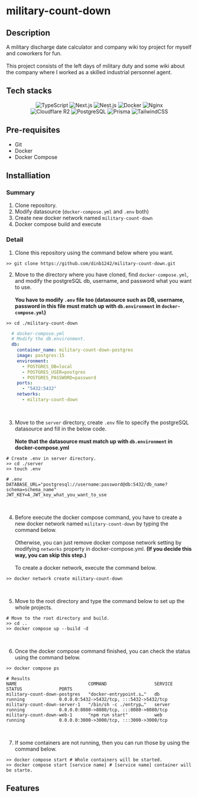 # military-count-down


## Description
A military discharge date calculator and company wiki toy project for myself and coworkers for fun.
<br/><br/>
This project consists of the left days of military duty and some wiki about the company where I worked as a skilled
industrial personnel agent.

## Tech stacks

<div align="center">
  <img alt="TypeScript" src ="https://img.shields.io/badge/TypeScript-3178C6.svg?&style=for-the-badge&logo=TypeScript&logoColor=white"/>
  <img alt="Next.js" src ="https://img.shields.io/badge/Next.js-000000.svg?&style=for-the-badge&logo=Next.js&logoColor=white"/>
  <img alt="Nest.js" src ="https://img.shields.io/badge/NestJS-E0234E.svg?&style=for-the-badge&logo=NestJS&logoColor=white"/>
  <img alt="Docker" src ="https://img.shields.io/badge/Docker-2496ED.svg?&style=for-the-badge&logo=Docker&logoColor=white"/>
  <img alt="Nginx" src ="https://img.shields.io/badge/Nginx-009639.svg?&style=for-the-badge&logo=Nginx&logoColor=white"/>
  <br/>
  <img alt="Cloudflare R2" src ="https://img.shields.io/badge/Cloudflare_R2-F38020.svg?&style=for-the-badge&logo=Cloudflare&logoColor=white"/>
  <img alt="PostgreSQL" src ="https://img.shields.io/badge/PostgreSQL-4169E1.svg?&style=for-the-badge&logo=PostgreSQL&logoColor=white"/>
  <img alt="Prisma" src ="https://img.shields.io/badge/Prisma-2D3748.svg?&style=for-the-badge&logo=Prisma&logoColor=white"/>
  <img alt="TailwindCSS" src ="https://img.shields.io/badge/TailwindCSS-06B6D4.svg?&style=for-the-badge&logo=TailwindCSS&logoColor=white"/>

</div>

## Pre-requisites
- Git
- Docker
- Docker Compose

## Installiation
### Summary
1. Clone repository.
2. Modify datasource (`docker-compose.yml` and `.env` both)
3. Create new docker network named `military-count-down`
4. Docker compose build and execute

### Detail
1. Clone this repository using the command below where you want.
```
>> git clone https://github.com/dinb1242/military-count-down.git
```

2. Move to the directory where you have cloned, find `docker-compose.yml`, and modify the postgreSQL db, username, and password what you want to use.
<br/><br/>
<b>You have to modify `.env` file too (datasource such as DB, username, password in this file must match up with `db.environment` in `docker-compose.yml`)</b>
```
>> cd ./military-count-down
```
```yaml
  # docker-compose.yml
  # Modify the db.environment.
  db:
    container_name: military-count-down-postgres
    image: postgres:15
    environment:
      - POSTGRES_DB=local
      - POSTGRES_USER=postgres
      - POSTGRES_PASSWORD=password
    ports:
      - "5432:5432"
    networks:
      - military-count-down
```
<br/>

3. Move to the `server` directory, create `.env` file to specify the postgreSQL datasource and fill in the below code.<br/><br/>
<b>Note that the datasource must match up with `db.environment` in docker-compose.yml</b>
```
# Create .env in server directory.
>> cd ./server
>> touch .env
```
```
# .env
DATABASE_URL="postgresql://username:password@db:5432/db_name?schema=schema_name"
JWT_KEY=A_JWT_key_what_you_want_to_use
``` 
<br/>

4. Before execute the docker compose command, you have to create a new docker network named `military-count-down` by typing the command below.<br/><br/>
Otherwise, you can just remove docker compose network setting by modifying `networks` property in docker-compose.yml. <b>(If you decide this way, you can skip this step.)</b><br/><br/>
To create a docker network, execute the command below.
```
>> docker network create military-count-down
```
<br/>

5. Move to the root directory and type the command below to set up the whole projects.
```
# Move to the root directory and build.
>> cd ..
>> docker compose up --build -d
```
<br/>

6. Once the docker compose command finished, you can check the status using the command below.
```
>> docker compose ps
```

```
# Results
NAME                           COMMAND                  SERVICE             STATUS              PORTS
military-count-down-postgres   "docker-entrypoint.s…"   db                  running             0.0.0.0:5432->5432/tcp, :::5432->5432/tcp
military-count-down-server-1   "/bin/sh -c ./entryp…"   server              running             0.0.0.0:8080->8080/tcp, :::8080->8080/tcp
military-count-down-web-1      "npm run start"          web                 running             0.0.0.0:3000->3000/tcp, :::3000->3000/tcp
```
<br/>

7. If some containers are not running, then you can run those by using the command below.
```
>> docker compose start # Whole containers will be started.
>> docker compose start [service name] # [service name] container will be starte.
```

## Features
